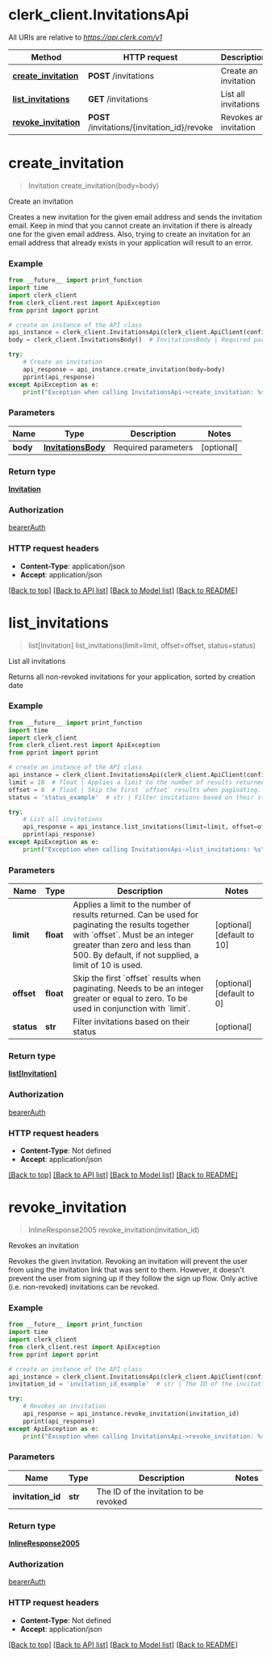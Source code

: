 # clerk_client.InvitationsApi

All URIs are relative to *https://api.clerk.com/v1*

Method | HTTP request | Description
------------- | ------------- | -------------
[**create_invitation**](InvitationsApi.md#create_invitation) | **POST** /invitations | Create an invitation
[**list_invitations**](InvitationsApi.md#list_invitations) | **GET** /invitations | List all invitations
[**revoke_invitation**](InvitationsApi.md#revoke_invitation) | **POST** /invitations/{invitation_id}/revoke | Revokes an invitation

# **create_invitation**
> Invitation create_invitation(body=body)

Create an invitation

Creates a new invitation for the given email address and sends the invitation email. Keep in mind that you cannot create an invitation if there is already one for the given email address. Also, trying to create an invitation for an email address that already exists in your application will result to an error.

### Example

```python
from __future__ import print_function
import time
import clerk_client
from clerk_client.rest import ApiException
from pprint import pprint

# create an instance of the API class
api_instance = clerk_client.InvitationsApi(clerk_client.ApiClient(configuration))
body = clerk_client.InvitationsBody()  # InvitationsBody | Required parameters (optional)

try:
    # Create an invitation
    api_response = api_instance.create_invitation(body=body)
    pprint(api_response)
except ApiException as e:
    print("Exception when calling InvitationsApi->create_invitation: %s\n" % e)
```

### Parameters

Name | Type | Description  | Notes
------------- | ------------- | ------------- | -------------
 **body** | [**InvitationsBody**](InvitationsBody.md)| Required parameters | [optional] 

### Return type

[**Invitation**](Invitation.md)

### Authorization

[bearerAuth](../README.md#bearerAuth)

### HTTP request headers

 - **Content-Type**: application/json
 - **Accept**: application/json

[[Back to top]](#) [[Back to API list]](../README.md#documentation-for-api-endpoints) [[Back to Model list]](../README.md#documentation-for-models) [[Back to README]](../README.md)

# **list_invitations**
> list[Invitation] list_invitations(limit=limit, offset=offset, status=status)

List all invitations

Returns all non-revoked invitations for your application, sorted by creation date

### Example

```python
from __future__ import print_function
import time
import clerk_client
from clerk_client.rest import ApiException
from pprint import pprint

# create an instance of the API class
api_instance = clerk_client.InvitationsApi(clerk_client.ApiClient(configuration))
limit = 10  # float | Applies a limit to the number of results returned. Can be used for paginating the results together with `offset`. Must be an integer greater than zero and less than 500. By default, if not supplied, a limit of 10 is used. (optional) (default to 10)
offset = 0  # float | Skip the first `offset` results when paginating. Needs to be an integer greater or equal to zero. To be used in conjunction with `limit`. (optional) (default to 0)
status = 'status_example'  # str | Filter invitations based on their status (optional)

try:
    # List all invitations
    api_response = api_instance.list_invitations(limit=limit, offset=offset, status=status)
    pprint(api_response)
except ApiException as e:
    print("Exception when calling InvitationsApi->list_invitations: %s\n" % e)
```

### Parameters

Name | Type | Description  | Notes
------------- | ------------- | ------------- | -------------
 **limit** | **float**| Applies a limit to the number of results returned. Can be used for paginating the results together with &#x60;offset&#x60;. Must be an integer greater than zero and less than 500. By default, if not supplied, a limit of 10 is used. | [optional] [default to 10]
 **offset** | **float**| Skip the first &#x60;offset&#x60; results when paginating. Needs to be an integer greater or equal to zero. To be used in conjunction with &#x60;limit&#x60;. | [optional] [default to 0]
 **status** | **str**| Filter invitations based on their status | [optional] 

### Return type

[**list[Invitation]**](Invitation.md)

### Authorization

[bearerAuth](../README.md#bearerAuth)

### HTTP request headers

 - **Content-Type**: Not defined
 - **Accept**: application/json

[[Back to top]](#) [[Back to API list]](../README.md#documentation-for-api-endpoints) [[Back to Model list]](../README.md#documentation-for-models) [[Back to README]](../README.md)

# **revoke_invitation**
> InlineResponse2005 revoke_invitation(invitation_id)

Revokes an invitation

Revokes the given invitation. Revoking an invitation will prevent the user from using the invitation link that was sent to them. However, it doesn't prevent the user from signing up if they follow the sign up flow. Only active (i.e. non-revoked) invitations can be revoked.

### Example

```python
from __future__ import print_function
import time
import clerk_client
from clerk_client.rest import ApiException
from pprint import pprint

# create an instance of the API class
api_instance = clerk_client.InvitationsApi(clerk_client.ApiClient(configuration))
invitation_id = 'invitation_id_example'  # str | The ID of the invitation to be revoked

try:
    # Revokes an invitation
    api_response = api_instance.revoke_invitation(invitation_id)
    pprint(api_response)
except ApiException as e:
    print("Exception when calling InvitationsApi->revoke_invitation: %s\n" % e)
```

### Parameters

Name | Type | Description  | Notes
------------- | ------------- | ------------- | -------------
 **invitation_id** | **str**| The ID of the invitation to be revoked | 

### Return type

[**InlineResponse2005**](InlineResponse2005.md)

### Authorization

[bearerAuth](../README.md#bearerAuth)

### HTTP request headers

 - **Content-Type**: Not defined
 - **Accept**: application/json

[[Back to top]](#) [[Back to API list]](../README.md#documentation-for-api-endpoints) [[Back to Model list]](../README.md#documentation-for-models) [[Back to README]](../README.md)

